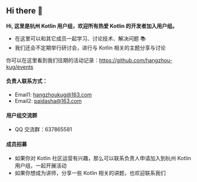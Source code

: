 ## Hi there 👋

**Hi, 这里是杭州 Kotlin 用户组，欢迎所有热爱 Kotlin 的开发者加入用户组。**

- 在这里可以和其它成员一起学习、讨论技术、解决问题 📚
- 我们还会不定期举行研讨会，进行与 Kotlin 相关的主题分享与讨论

你可以在这里看到我们往期的活动记录：https://github.com/hangzhou-kug/events

#### 负责人联系方式：

- Email1: hangzhoukug@163.com
- Email2: paidasha@163.com

#### 用户组交流群
- QQ 交流群：637865581

#### 成员招募

- 如果你对 Kotlin 社区运营有兴趣，那么可以联系负责人申请加入到杭州 Kotlin 用户组，一起开展活动
- 如果你想成为讲师，分享一些 Kotlin 相关的讲题，也欢迎联系我们
